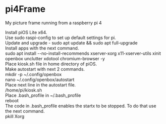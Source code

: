 # pi4Frame
My picture frame running from a raspberry pi 4

Install piOS Lite x64.<br>
Use sudo raspi-config to set up default settings for pi.<br>
Update and upgrade - sudo apt update && sudo apt full-upgrade<br>
Install apps with the next command.<br>
sudo apt install --no-install-recommends xserver-xorg x11-xserver-utils xinit openbox unclutter xdotool chromium-browser -y<br>
Place kiosk.sh file in home directory of piOS.<br>
Make autostart with next 2 commands.<br>
mkdir -p ~/.config/openbox<br>
nano ~/.config/openbox/autostart<br>
Place next line in the autostart file.<br>
/home/pi/kiosk.sh<br>
Place .bash_profile in ~/.bash_profile<br>
reboot<br>
The code in .bash_profile enables the startx to be stopped. To do that use the next command.<br>
pkill Xorg
